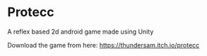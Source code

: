 # Protecc
 A reflex based 2d android game made using Unity

 Download the game from here: https://thundersam.itch.io/protecc
